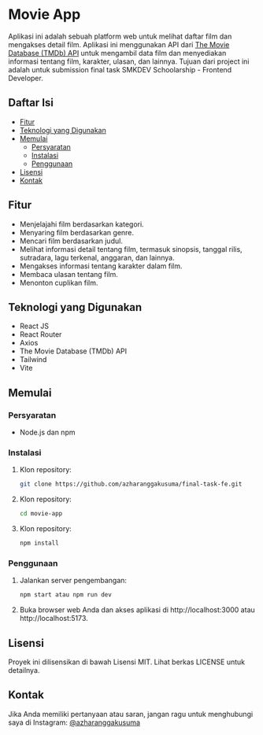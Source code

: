 # Movie App

Aplikasi ini adalah sebuah platform web untuk melihat daftar film dan mengakses detail film. Aplikasi ini menggunakan API dari [The Movie Database (TMDb) API](https://www.themoviedb.org/documentation/api) untuk mengambil data film dan menyediakan informasi tentang film, karakter, ulasan, dan lainnya. Tujuan dari project ini adalah untuk submission final task SMKDEV Schoolarship - Frontend Developer.

## Daftar Isi

- [Fitur](#fitur)
- [Teknologi yang Digunakan](#teknologi-yang-digunakan)
- [Memulai](#memulai)
  - [Persyaratan](#persyaratan)
  - [Instalasi](#instalasi)
  - [Penggunaan](#penggunaan)
- [Lisensi](#lisensi)
- [Kontak](#kontak)

## Fitur

- Menjelajahi film berdasarkan kategori.
- Menyaring film berdasarkan genre.
- Mencari film berdasarkan judul.
- Melihat informasi detail tentang film, termasuk sinopsis, tanggal rilis, sutradara, lagu terkenal, anggaran, dan lainnya.
- Mengakses informasi tentang karakter dalam film.
- Membaca ulasan tentang film.
- Menonton cuplikan film.

## Teknologi yang Digunakan

- React JS
- React Router
- Axios
- The Movie Database (TMDb) API
- Tailwind
- Vite

## Memulai

### Persyaratan

- Node.js dan npm

### Instalasi

1. Klon repository:

   ```bash
   git clone https://github.com/azharanggakusuma/final-task-fe.git
2. Klon repository:

   ```bash
   cd movie-app
3. Klon repository:

   ```bash
   npm install

### Penggunaan

1. Jalankan server pengembangan:

   ```bash
   npm start atau npm run dev
2. Buka browser web Anda dan akses aplikasi di http://localhost:3000 atau http://localhost:5173.

## Lisensi
Proyek ini dilisensikan di bawah Lisensi MIT. Lihat berkas LICENSE untuk detailnya.

## Kontak
Jika Anda memiliki pertanyaan atau saran, jangan ragu untuk menghubungi saya di Instagram: [@azharanggakusuma](https://instagram.com/azharangga_kusuma)